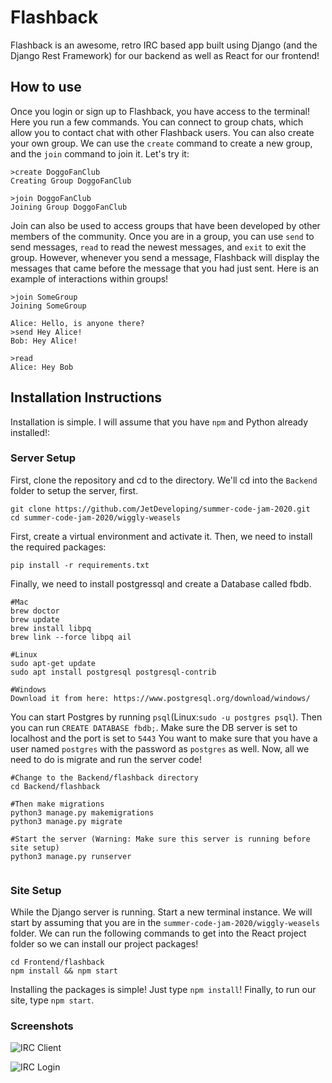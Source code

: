 # Flashback
Flashback is an awesome, retro IRC based app built using Django (and the Django Rest Framework) for our backend as well as React for our frontend!

## How to use
Once you login or sign up to Flashback, you have access to the terminal! Here you run a few commands. You can connect to group chats, which allow you to contact chat with other Flashback users. You can also create your own group. We can use the `create` command to create a new group, and the `join` command to join it. Let's try it:
```
>create DoggoFanClub
Creating Group DoggoFanClub

>join DoggoFanClub
Joining Group DoggoFanClub
```

Join can also be used to access groups that have been developed by other members of the community. Once you are in a group, you can use `send` to send messages, `read` to read the newest messages, and `exit` to exit the group. However, whenever you send a message, Flashback will display the messages that came before the message that you had just sent. Here is an example of interactions within groups!
```
>join SomeGroup
Joining SomeGroup

Alice: Hello, is anyone there?
>send Hey Alice!
Bob: Hey Alice!

>read
Alice: Hey Bob
```

## Installation Instructions
Installation is simple. I will assume that you have `npm` and Python already installed!:

### Server Setup
First, clone the repository and cd to the directory. We'll cd into the `Backend` folder to setup the server, first. 
```
git clone https://github.com/JetDeveloping/summer-code-jam-2020.git
cd summer-code-jam-2020/wiggly-weasels
```
First, create a virtual environment and activate it. Then, we need to install the required packages:
```
pip install -r requirements.txt
```
Finally, we need to install postgressql and create a Database called fbdb.
```
#Mac
brew doctor
brew update
brew install libpq
brew link --force libpq ail

#Linux
sudo apt-get update
sudo apt install postgresql postgresql-contrib

#Windows
Download it from here: https://www.postgresql.org/download/windows/

```

You can start Postgres by running `psql`(Linux:`sudo -u postgres psql`). Then you can run `CREATE DATABASE fbdb;`. Make sure the DB server is set to localhost and the port is set to `5443`
You want to make sure that you have a user named `postgres` with the password as `postgres` as well. 
Now, all we need to do is migrate and run the server code! 
```
#Change to the Backend/flashback directory
cd Backend/flashback

#Then make migrations
python3 manage.py makemigrations
python3 manage.py migrate

#Start the server (Warning: Make sure this server is running before site setup)
python3 manage.py runserver


```
<!-- Make sure you are in `wiggly-weasels/Backend/flashback`. Then run the server by running: `python3 manage.py runserver`.  -->

### Site Setup
While the Django server is running. Start a new terminal instance. We will start by assuming that you are in the `summer-code-jam-2020/wiggly-weasels` folder. We can run the following commands to get into the React project folder so we can install our project packages! 
```
cd Frontend/flashback
npm install && npm start
```
Installing the packages is simple! Just type `npm install`! Finally, to run our site, type `npm start`.

### Screenshots
![IRC Client](https://raw.githubusercontent.com/JetDeveloping/summer-code-jam-2020/master/wiggly-weasels/screenshots/IRC1.png)

![IRC Login](https://raw.githubusercontent.com/JetDeveloping/summer-code-jam-2020/master/wiggly-weasels/screenshots/IRC2.png)

